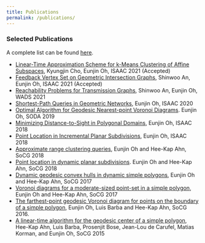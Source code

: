 ```yaml
---
title: Publications
permalink: /publications/
---
```


### Selected Publications
A complete list can be found
[here](https://dblp.uni-trier.de/pid/157/8129.html).

<!-- TODO : Add 2021 publications -->

* [Linear-Time Approximation Scheme for k-Means Clustering of Affine Subspaces](
  https://dblp.uni-trier.de/db/journals/corr/corr2106.html#abs-2106-14176
  ), Kyungjin Cho, Eunjin Oh, ISAAC 2021 (Accepted)
* [Feedback Vertex Set on Geometric Intersection Graphs](
  https://dblp.uni-trier.de/db/journals/corr/corr2107.html#abs-2107-03861
  ), Shinwoo An, Eunjin Oh, ISAAC 2021 (Accepted)
* [Reachability Problems for Transmission Graphs](
  https://doi.org/10.1007/978-3-030-83508-8_6
  ), Shinwoo An, Eunjin Oh, WADS 2021
* [Shortest-Path Queries in Geometric Networks](
  https://drops.dagstuhl.de/opus/volltexte/2020/13396/
  ), Eunjin Oh, ISAAC 2020
* [Optimal Algorithm for Geodesic Nearest-point Voronoi Diagrams](
  https://dl.acm.org/doi/10.5555/3310435.3310460
  ). Eunjin Oh, SODA 2019
* [Minimizing Distance-to-Sight in Polygonal Domains](
  https://drops.dagstuhl.de/opus/volltexte/2018/10007/
  ), Eunjin Oh, ISAAC 2018
* [Point Location in Incremental Planar Subdivisions](
  https://drops.dagstuhl.de/opus/volltexte/2018/9999/
  ), Eunjin Oh, ISAAC 2018
* [Approximate range clustering queries](
  https://drops.dagstuhl.de/opus/volltexte/2018/8775/
  ), Eunjin Oh and Hee-Kap Ahn, SoCG 2018
* [Point location in dynamic planar subdivisions](
  https://drops.dagstuhl.de/opus/volltexte/2018/8776/
  ). Eunjin Oh and Hee-Kap Ahn, SoCG 2018  
* [Dynamic geodesic convex hulls in dynamic simple polygons](
  https://drops.dagstuhl.de/opus/volltexte/2017/7219/
  ), Eunjin Oh and Hee-Kap Ahn, SoCG 2017
* [Voronoi diagrams for a moderate-sized point-set in a simple polygon](
  https://link.springer.com/article/10.1007/s00454-019-00063-4
  ), Eunjin Oh and Hee-Kap Ahn, SoCG 2017
* [The farthest-point geodesic Voronoi diagram for points
  on the boundary of a simple polygon](
  https://drops.dagstuhl.de/opus/volltexte/2016/5948/
  ), Eunjin Oh, Luis Barba and Hee-Kap Ahn, SoCG 2016.
* [A linear-time algorithm for the geodesic center of a simple polygon](
  https://drops.dagstuhl.de/opus/volltexte/2015/5144/
  ), Hee-Kap Ahn, Luis Barba, Prosenjit Bose, Jean-Lou de Carufel,
  Matias Korman, and Eunjin Oh, SoCG 2015

